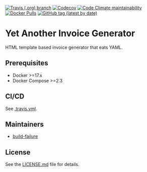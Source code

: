 [![Travis (.org) branch](https://img.shields.io/travis/build-failure/yaig/master)](https://travis-ci.org/build-failure/yaig)
[![Codecov](https://img.shields.io/codecov/c/github/build-failure/yaig)](https://codecov.io/gh/build-failure/yaig)
[![Code Climate maintainability](https://img.shields.io/codeclimate/maintainability/build-failure/yaig)](https://codeclimate.com/github/build-failure/yaig)
[![Docker Pulls](https://img.shields.io/docker/pulls/buildfailure/yaig)](https://hub.docker.com/r/buildfailure/yaig)
[![GitHub tag (latest by date)](https://img.shields.io/github/v/tag/build-failure/yaig)](https://hub.docker.com/repository/docker/buildfailure/yaig/tags?page=1)

# Yet Another Invoice Generator

HTML template based invoice generator that eats YAML. 

## Prerequisites

- Docker >=17.x
- Docker Compose >=2.3

## CI/CD

See [.travis.yml](.travis.yml).

## Maintainers

- [build-failure](https://github.com/build-failure)

## License

See the [LICENSE.md](LICENSE.md) file for details.
